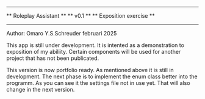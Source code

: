 *************************
** Roleplay Assistant  **
**       v0.1          **
** Exposition exercise **
*************************

Author: Omaro Y.S.Schreuder februari 2025

This app is still under development. 
It is intented as a demonstration to exposition of my abiliity.
Certain components will be used for another project that has
not been publicated.

This version is now portfolio ready. As mentioned above it is still in development.
The next phase is to implement the enum class better into the programm.
As you can see it the settings file not in use yet. That will also change in the 
next version.
